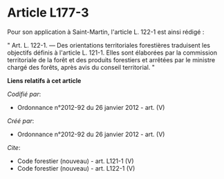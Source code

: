 # Article L177-3

Pour son application à Saint-Martin, l'article L. 122-1 est ainsi rédigé : 

" Art. L. 122-1. ― Des orientations territoriales forestières traduisent les objectifs définis à l'article L. 121-1. Elles
sont élaborées par la commission territoriale de la forêt et des produits forestiers et arrêtées par le ministre chargé des
forêts, après avis du conseil territorial. "

**Liens relatifs à cet article**

_Codifié par_:

  - Ordonnance n°2012-92 du 26 janvier 2012 - art. (V)

_Créé par_:

  - Ordonnance n°2012-92 du 26 janvier 2012 - art. (V)

_Cite_:

  - Code forestier (nouveau) - art. L121-1 (V)
  - Code forestier (nouveau) - art. L122-1 (V)
